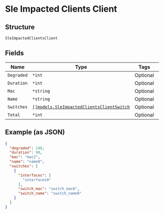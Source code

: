 
# Sle Impacted Clients Client

## Structure

`SleImpactedClientsClient`

## Fields

| Name | Type | Tags | Description |
|  --- | --- | --- | --- |
| `Degraded` | `*int` | Optional | - |
| `Duration` | `*int` | Optional | - |
| `Mac` | `*string` | Optional | - |
| `Name` | `*string` | Optional | - |
| `Switches` | [`[]models.SleImpactedClientsClientSwitch`](../../doc/models/sle-impacted-clients-client-switch.md) | Optional | - |
| `Total` | `*int` | Optional | - |

## Example (as JSON)

```json
{
  "degraded": 248,
  "duration": 98,
  "mac": "mac2",
  "name": "name8",
  "switches": [
    {
      "interfaces": [
        "interfaces9"
      ],
      "switch_mac": "switch_mac6",
      "switch_name": "switch_name0"
    }
  ]
}
```

